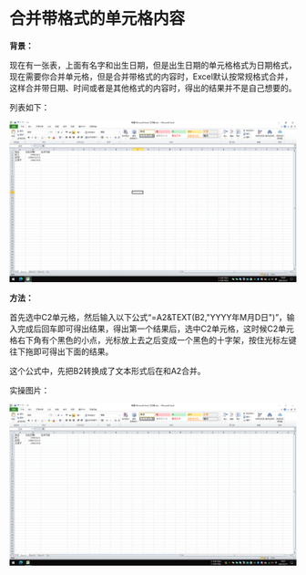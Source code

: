 # 合并带格式的单元格内容

**背景：**

现在有一张表，上面有名字和出生日期，但是出生日期的单元格格式为日期格式，现在需要你合并单元格，但是合并带格式的内容时，Excel默认按常规格式合并，这样合并带日期、时间或者是其他格式的内容时，得出的结果并不是自己想要的。

列表如下：

![合并带格式的单元格内容](/Excel/images/合并带格式的单元格内容.png)

**方法：**

首先选中C2单元格，然后输入以下公式“=A2&TEXT(B2,"YYYY年M月D日")”，输入完成后回车即可得出结果，得出第一个结果后，选中C2单元格，这时候C2单元格右下角有个黑色的小点，光标放上去之后变成一个黑色的十字架，按住光标左键往下拖即可得出下面的结果。

这个公式中，先把B2转换成了文本形式后在和A2合并。

实操图片：

![合并带格式的单元格内容](/Excel/images/合并带格式的单元格内容.gif)
